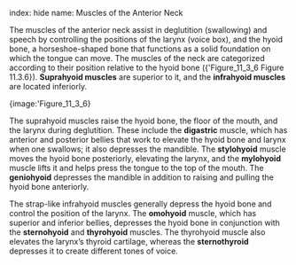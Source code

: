 index: hide
name: Muscles of the Anterior Neck

The muscles of the anterior neck assist in deglutition (swallowing) and speech by controlling the positions of the larynx (voice box), and the hyoid bone, a horseshoe-shaped bone that functions as a solid foundation on which the tongue can move. The muscles of the neck are categorized according to their position relative to the hyoid bone ({'Figure_11_3_6 Figure 11.3.6}).  **Suprahyoid muscles** are superior to it, and the  **infrahyoid muscles** are located inferiorly.


{image:'Figure_11_3_6}
        

The suprahyoid muscles raise the hyoid bone, the floor of the mouth, and the larynx during deglutition. These include the  **digastric** muscle, which has anterior and posterior bellies that work to elevate the hyoid bone and larynx when one swallows; it also depresses the mandible. The  **stylohyoid** muscle moves the hyoid bone posteriorly, elevating the larynx, and the  **mylohyoid** muscle lifts it and helps press the tongue to the top of the mouth. The  **geniohyoid** depresses the mandible in addition to raising and pulling the hyoid bone anteriorly.

The strap-like infrahyoid muscles generally depress the hyoid bone and control the position of the larynx. The  **omohyoid** muscle, which has superior and inferior bellies, depresses the hyoid bone in conjunction with the  **sternohyoid** and  **thyrohyoid** muscles. The thyrohyoid muscle also elevates the larynx’s thyroid cartilage, whereas the  **sternothyroid** depresses it to create different tones of voice.
